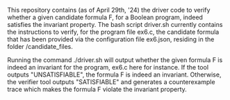 This repository contains (as of April 29th, '24) the driver code to verify whether a given candidate formula F, for a Boolean program, indeed satisfies the invariant property. The bash script driver.sh currently contains the instructions to verify, for the program file ex6.c, the candidate formula that has been provided via the configuration file ex6.json, residing in the folder /candidate_files.

Running the command ./driver.sh will output whether the given formula F is indeed an invariant for the program, ex6.c here for instance. If the tool outputs "UNSATISFIABLE", the formula F is indeed an invariant. Otherwise, the verifier tool outputs "SATISFIABLE" and generates a counterexample trace which makes the formula F violate the invariant property.

